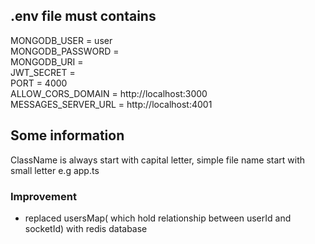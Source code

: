 ## .env file must contains

MONGODB_USER = user                                                                                                                    
MONGODB_PASSWORD =                                                                                                                    
MONGODB_URI =                                                                                                                    
JWT_SECRET =                                                                                                                  
PORT = 4000                                                                                                                  
ALLOW_CORS_DOMAIN = http://localhost:3000      
MESSAGES_SERVER_URL = http://localhost:4001                                                                               

## Some information                                                            
ClassName is always start with capital letter, simple file name start with small letter e.g app.ts

### Improvement

- replaced usersMap( which hold relationship between userId and socketId) with redis database
